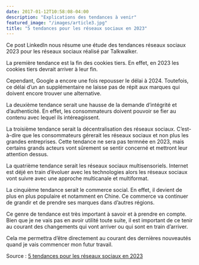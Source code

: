 ```yaml
---
date: 2017-01-12T10:58:08-04:00
description: "Explications des tendances à venir"
featured_image: "/images/article3.jpg"
title: "5 tendances pour les réseaux sociaux en 2023"
---
```


Ce post LinkedIn nous résume une étude des tendances réseaux sociaux 2023 pour les réseaux sociaux réalisé par Talkwalker.

La première tendance est la fin des cookies tiers. En effet, en 2023 les cookies tiers devrait arriver à leur fin.

Cependant, Google a encore une fois repousser le délai à 2024. Toutefois, ce délai d’un an supplémentaire ne laisse pas de répit aux marques qui doivent encore trouver une alternative.

La deuxième tendance serait une hausse de la demande d’intégrité et d’authenticité. En effet, les consommateurs doivent pouvoir se fier au contenu avec lequel ils intéreagissent.

La troisième tendance serait la décentralisation des réseaux sociaux. C’est-à-dire que les consommateurs gérerait les réseaux sociaux et non plus les grandes entreprises. Cette tendance ne sera pas termnée en 2023, mais certains grands acteurs vont sûrement se sentir concerné et mettront leur attention dessus.

La quatrième tendance serait les réseaux sociaux multisensoriels. Internet est déjé en train d’évoluer avec les technologies alors les réseaux sociaux vont suivre avec une approche multicanale et multiformat.

La cinquième tendance serait le commerce social. En effet, il devient de plus en plus populaire et notamment en Chine. Ce commerce va continuer de grandir et de prendre ses marques dans d’autres régions.

Ce genre de tendance est très important à savoir et à prendre en compte. Bien que je ne vais pas en avoir utilité toute suite, il est important de ce tenir au courant des changements qui vont arriver ou qui sont en train d’arriver. 

Cela me permettra d’être directement au courant des dernières nouveautés quand je vais commencer mon futur travail.

Source  : [5 tendances pour les réseaux sociaux en 2023](https://www.linkedin.com/feed/update/urn:li:activity:7008105302289973249?updateEntityUrn=urn%3Ali%3Afs_feedUpdate%3A%28V2%2Curn%3Ali%3Aactivity%3A7008105302289973249%29)